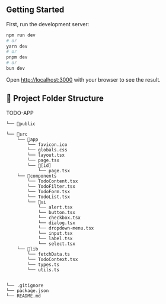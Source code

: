 

## Getting Started

First, run the development server:

```bash
npm run dev
# or
yarn dev
# or
pnpm dev
# or
bun dev
```

Open [http://localhost:3000](http://localhost:3000) with your browser to see the result.

## 📁 Project Folder Structure

TODO-APP

```
└── 📁public

└── 📁src
    └── 📁app
        └── favicon.ico
        └── globals.css
        └── layout.tsx
        └── page.tsx
        └── 📁[id]
            └── page.tsx
    └── 📁components
        └── TodoContent.tsx
        └── TodoFilter.tsx
        └── TodoForm.tsx
        └── TodoList.tsx
        └── 📁ui
            └── alert.tsx
            └── button.tsx
            └── checkbox.tsx
            └── dialog.tsx
            └── dropdown-menu.tsx
            └── input.tsx
            └── label.tsx
            └── select.tsx
    └── 📁lib
        └── fetchData.ts
        └── TodoContext.tsx
        └── types.ts
        └── utils.ts


└── .gitignore              
└── package.json          
└── README.md  

```